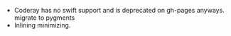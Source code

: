 * Coderay has no swift support and is deprecated on gh-pages anyways. migrate to pygments
* Inlining minimizing.

